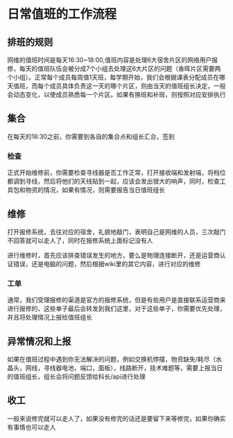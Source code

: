 # 日常值班的工作流程
## 排班的规则
网维的值班时间是每天16:30~18:00,值班内容是处理6大宿舍片区的网络用户报修，每天的值班队伍会被分成7个小组去处理这6大片区的问题（香晖片区需要两个小组）。正常每个成员每周值1天班，每学期开始，我们会根据课表分配成员在哪天值班，而每个成员具体负责这一天的哪个片区，则由当天的值班组长决定，一般会动态变化，以使成员熟悉每一个片区。如果有换班和补班，则按照对应安排执行
## 集合
在每天的16:30之前，你需要到各自的集合点和组长汇合，签到
### 检查
正式开始维修前，你需要检查寻线器是否工作正常，打开接收端和发射端，将档位都调到寻线，然后将他们的天线贴到一起，应该会发出很大的响声，同时，检查工具包和物资的情况，如果有情况，则需要报告当日值班组长
## 维修
打开报修系统，去往对应的宿舍，礼貌地敲门，表明自己是网维的人员，三次敲门不回答就可以走人了，同时在报修系统上面标记没有人

进行维修时，首先应该排查错误发生的地方，要么是物理连接断开，还是运营商认证错误，还是电脑的问题，然后根据wiki里的其它内容，进行对应的维修
### 工单
通常，我们受理报修的渠道是官方的报修系统，但是有些用户是直接联系运营商来进行报修的，这些单子最后会转发到我们这里，对于这些单子，你需要优先处理，并且将处理情况上报给值班组长
## 异常情况和上报
如果在值班过程中遇到你无法解决的问题，例如交换机停摆，物资缺失/耗尽（水晶头，网线，寻线器电池，端口，面板），线路断开，技术难题等，需要上报当日的值班组长，组长会将问题反馈给科长/api进行处理
## 收工
一般来说修完就可以走人了，如果没有修完的话还是要留下来等修完，如果你确实有事情也可以走人
